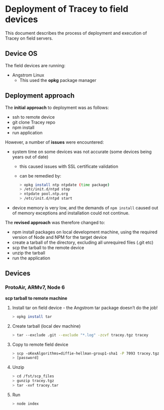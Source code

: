 # Deployment of Tracey to field devices

This document describes the process of deployment and execution of Tracey on field servers.

## Device OS

The field devices are running:

- Angstrom Linux
  - This used the **opkg** package manager

## Deployment approach

The **initial** **approach** to deployment was as follows:

- ssh to remote device
- git clone Tracey repo 
- npm install
- run application


However, a number of **issues** were encountered:

- system time on some devices was not accurate (some devices being years out of date)

  - this caused issues with SSL certificate validation

  - can be remedied by:

    ```bash
    > opkg install ntp ntpdate (time package)
    > /etc/init.d/ntpd stop
    > ntpdate pool.ntp.org
    > /etc/init.d/ntpd start
    ```

- device memory is very low, and the demands of `npm install` caused out of memory exceptions and installation could not continue.

The **revised approach** was therefore changed to:

- npm install packages on local development machine, using the required version of Node and NPM for the target device
- create a tarball of the directory, excluding all unrequired files (.git etc)
- scp the tarball to the remote device
- unzip the tarball
- run the application



## Devices 

### ProtoAir, ARMv7, Node 6

**scp tarball to remote machine**

1. Install tar on field device - the Angstrom tar package doesn’t do the job!

   ```bash
   > opkg install tar
   ```

2. Create tarball (local dev machine)

   ```bash
   > tar --exclude .git --exclude "*.log" -zcvf tracey.tgz tracey
   ```

3. Copy to remote field device

   ```bash 
   > scp -oKexAlgorithms=diffie-hellman-group1-sha1 -P 7093 tracey.tgz fst@154.117.178.30:scp_files
   > [password]
   ```

4. Unzip

   ```bash
   > cd /fst/scp_files
   > gunzip tracey.tgz
   > tar -xvf tracey.tar
   ```

5. Run

   ```bash
   > node index
   ```

   ​

